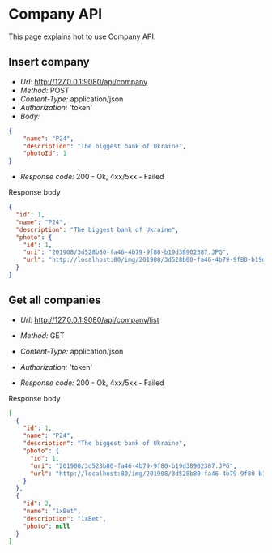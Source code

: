 # Company API

This page explains hot to use Company API.

## Insert company

- *Url:* http://127.0.0.1:9080/api/company
- *Method:* POST
- *Content-Type:* application/json
- *Authorization:* 'token'
- *Body:*
```json
{
	"name": "P24",
	"description": "The biggest bank of Ukraine",
	"photoId": 1
}
```

- *Response code:* 200 - Ok, 4xx/5xx - Failed

Response body

```json
{
  "id": 1,
  "name": "P24",
  "description": "The biggest bank of Ukraine",
  "photo": {
    "id": 1,
    "uri": "201908/3d528b80-fa46-4b79-9f80-b19d38902387.JPG",
    "url": "http://localhost:80/img/201908/3d528b80-fa46-4b79-9f80-b19d38902387.JPG"
  }
}
```

## Get all companies

- *Url:* http://127.0.0.1:9080/api/company/list
- *Method:* GET
- *Content-Type:* application/json
- *Authorization:* 'token'

- *Response code:* 200 - Ok, 4xx/5xx - Failed

Response body

```json
[
  {
    "id": 1,
    "name": "P24",
    "description": "The biggest bank of Ukraine",
    "photo": {
      "id": 1,
      "uri": "201908/3d528b80-fa46-4b79-9f80-b19d38902387.JPG",
      "url": "http://localhost:80/img/201908/3d528b80-fa46-4b79-9f80-b19d38902387.JPG"
    }
  },
  {
    "id": 2,
    "name": "1xBet",
    "description": "1xBet",
    "photo": null
  }
]
```


